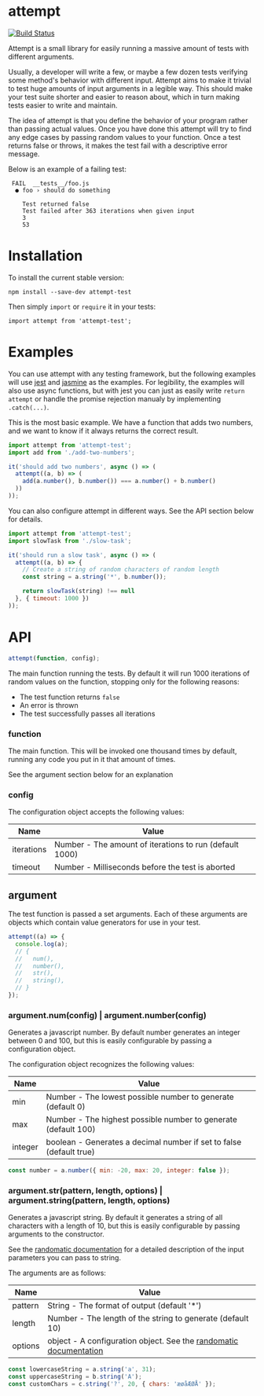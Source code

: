 # attempt

[![Build Status](https://travis-ci.org/esphen/attempt.svg?branch=master)](https://travis-ci.org/esphen/attempt)

Attempt is a small library for easily running a massive amount of tests with
different arguments.

Usually, a developer will write a few, or maybe a few dozen tests verifying some
method's behavior with different input. Attempt aims to make it trivial to test
huge amounts of input arguments in a legible way. This should make your test
suite shorter and easier to reason about, which in turn making tests easier to
write and maintain.

The idea of attempt is that you define the behavior of your program rather
than passing actual values. Once you have done this attempt will try to find any
edge cases by passing random values to your function. Once a test returns false
or throws, it makes the test fail with a descriptive error message.

Below is an example of a failing test:

```
 FAIL  __tests__/foo.js
  ● foo › should do something

    Test returned false
    Test failed after 363 iterations when given input
    3
    53
```

# Installation

To install the current stable version:

    npm install --save-dev attempt-test

Then simply `import` or `require` it in your tests:

    import attempt from 'attempt-test';

# Examples

You can use attempt with any testing framework, but the following examples will
use [jest][1] and [jasmine][2] as the examples. For legibility, the examples
will also use async functions, but with jest you can just as easily write
`return attempt` or handle the promise rejection manualy by implementing
`.catch(...)`.

This is the most basic example. We have a function that adds two numbers, and we
want to know if it always returns the correct result.

```javascript
import attempt from 'attempt-test';
import add from './add-two-numbers';

it('should add two numbers', async () => (
  attempt((a, b) => (
    add(a.number(), b.number()) === a.number() + b.number()
  ))
));
```

You can also configure attempt in different ways. See the API section below for
details.

```javascript
import attempt from 'attempt-test';
import slowTask from './slow-task';

it('should run a slow task', async () => (
  attempt((a, b) => {
    // Create a string of random characters of random length
    const string = a.string('*', b.number());

    return slowTask(string) !== null
  }, { timeout: 1000 })
));
```

# API

```javascript
attempt(function, config);
```

The main function running the tests. By default it will run 1000 iterations of
random values on the function, stopping only for the following reasons:

 - The test function returns `false`
 - An error is thrown
 - The test successfully passes all iterations

### function

The main function. This will be invoked one thousand times by default, running
any code you put in it that amount of times.

See the argument section below for an explanation

### config

The configuration object accepts the following values:

|Name      |Value                                                   |
|----------|--------------------------------------------------------|
|iterations|Number - The amount of iterations to run (default 1000) |
|timeout   |Number - Milliseconds before the test is aborted        |


## argument

The test function is passed a set arguments. Each of these arguments are objects
which contain value generators for use in your test.

```javascript
attempt((a) => {
  console.log(a);
  // {
  //   num(),
  //   number(),
  //   str(),
  //   string(),
  // }
});
```

### argument.num(config) | argument.number(config)

Generates a javascript number. By default number generates an integer between 0
and 100, but this is easily configurable by passing a configuration object.

The configuration object recognizes the following values:

|Name   |Value                                                              |
|-------|-------------------------------------------------------------------|
|min    |Number - The lowest possible number to generate (default 0)        |
|max    |Number - The highest possible number to generate (default 100)     |
|integer|boolean - Generates a decimal number if set to false (default true)|

```javascript
const number = a.number({ min: -20, max: 20, integer: false });
```

### argument.str(pattern, length, options) | argument.string(pattern, length, options)

Generates a javascript string. By default it generates a string of all
characters with a length of 10, but this is easily configurable by passing
arguments to the constructor.

See the [randomatic documentation][3] for a detailed description of the input
parameters you can pass to string.

The arguments are as follows:

|Name   |Value                                                                 |
|-------|----------------------------------------------------------------------|
|pattern|String - The format of output (default '\*')                          |
|length |Number - The length of the string to generate (default 10)            |
|options|object - A configuration object. See the [randomatic documentation][3]|

```javascript
const lowercaseString = a.string('a', 31);
const uppercaseString = b.string('A');
const customChars = c.string('?', 20, { chars: 'æøåÆØÅ' });
```


[1]: https://facebook.github.io/jest/
[2]: https://jasmine.github.io/
[3]: https://github.com/jonschlinkert/randomatic/#api

